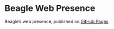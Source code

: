 # Beagle Web Presence

Beagle’s web presence, published on [GitHub Pages](https://acBerger.github.io/Beagle/branches/EqualsMatcher).